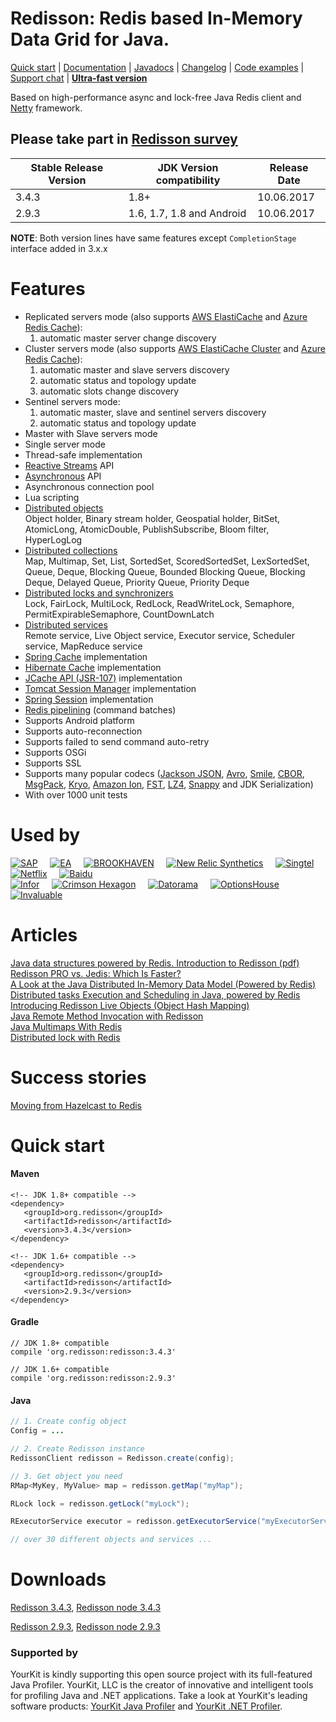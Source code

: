 Redisson: Redis based In-Memory Data Grid for Java.
====
[Quick start](https://github.com/redisson/redisson#quick-start) | [Documentation](https://github.com/redisson/redisson/wiki) | [Javadocs](http://www.javadoc.io/doc/org.redisson/redisson/3.4.1) | [Changelog](https://github.com/redisson/redisson/blob/master/CHANGELOG.md) | [Code examples](https://github.com/redisson/redisson-examples) | [Support chat](https://gitter.im/mrniko/redisson) | **[Ultra-fast version](https://redisson.pro)**

Based on high-performance async and lock-free Java Redis client and [Netty](http://netty.io) framework.  
## Please take part in [Redisson survey](https://www.surveymonkey.com/r/QXQZH5D)

| Stable Release Version | JDK Version compatibility | Release Date |
| ------------- | ------------- | ------------|
| 3.4.3  | 1.8+ | 10.06.2017 |
| 2.9.3 | 1.6, 1.7, 1.8 and Android | 10.06.2017 |

__NOTE__: Both version lines have same features except `CompletionStage` interface added in 3.x.x


Features
================================
* Replicated servers mode (also supports [AWS ElastiCache](http://docs.aws.amazon.com/AmazonElastiCache/latest/UserGuide/Replication.html) and [Azure Redis Cache](https://azure.microsoft.com/en-us/services/cache/)):
    1. automatic master server change discovery
* Cluster servers mode (also supports [AWS ElastiCache Cluster](http://docs.aws.amazon.com/AmazonElastiCache/latest/UserGuide/Clusters.html) and [Azure Redis Cache](https://azure.microsoft.com/en-us/services/cache/)):
    1. automatic master and slave servers discovery
    2. automatic status and topology update
    3. automatic slots change discovery
* Sentinel servers mode: 
    1. automatic master, slave and sentinel servers discovery
    2. automatic status and topology update
* Master with Slave servers mode  
* Single server mode  
* Thread-safe implementation  
* [Reactive Streams](https://github.com/redisson/redisson/wiki/3.-operations-execution#32-reactive-way) API  
* [Asynchronous](https://github.com/redisson/redisson/wiki/3.-operations-execution#31-async-way) API  
* Asynchronous connection pool  
* Lua scripting  
* [Distributed objects](https://github.com/redisson/redisson/wiki/6.-Distributed-objects)  
    Object holder, Binary stream holder, Geospatial holder, BitSet, AtomicLong, AtomicDouble, PublishSubscribe,
    Bloom filter, HyperLogLog
* [Distributed collections](https://github.com/redisson/redisson/wiki/7.-Distributed-collections)  
    Map, Multimap, Set, List, SortedSet, ScoredSortedSet, LexSortedSet, Queue, Deque, Blocking Queue, Bounded Blocking Queue, Blocking Deque, Delayed Queue, Priority Queue, Priority Deque
* [Distributed locks and synchronizers](https://github.com/redisson/redisson/wiki/8.-Distributed-locks-and-synchronizers)  
    Lock, FairLock, MultiLock, RedLock, ReadWriteLock, Semaphore, PermitExpirableSemaphore, CountDownLatch
* [Distributed services](https://github.com/redisson/redisson/wiki/9.-distributed-services)  
    Remote service, Live Object service, Executor service, Scheduler service, MapReduce service
* [Spring Cache](https://github.com/redisson/redisson/wiki/14.-Integration%20with%20frameworks/#141-spring-cache) implementation   
* [Hibernate Cache](https://github.com/redisson/redisson/wiki/14.-Integration%20with%20frameworks/#142-hibernate-cache) implementation 
* [JCache API (JSR-107)](https://github.com/redisson/redisson/wiki/14.-Integration%20with%20frameworks/#143-jcache-api-jsr-107-implementation) implementation  
* [Tomcat Session Manager](https://github.com/redisson/redisson/wiki/14.-Integration%20with%20frameworks#144-tomcat-redis-session-manager) implementation  
* [Spring Session](https://github.com/redisson/redisson/wiki/14.-Integration%20with%20frameworks/#145-spring-session) implementation  
* [Redis pipelining](https://github.com/redisson/redisson/wiki/10.-additional-features#102-execution-batches-of-commands) (command batches)
* Supports Android platform  
* Supports auto-reconnection  
* Supports failed to send command auto-retry  
* Supports OSGi  
* Supports SSL  
* Supports many popular codecs ([Jackson JSON](https://github.com/FasterXML/jackson), [Avro](http://avro.apache.org/), [Smile](http://wiki.fasterxml.com/SmileFormatSpec), [CBOR](http://cbor.io/), [MsgPack](http://msgpack.org/), [Kryo](https://github.com/EsotericSoftware/kryo), [Amazon Ion](https://amzn.github.io/ion-docs/), [FST](https://github.com/RuedigerMoeller/fast-serialization), [LZ4](https://github.com/jpountz/lz4-java), [Snappy](https://github.com/xerial/snappy-java) and JDK Serialization)
* With over 1000 unit tests  

Used by
================================
[![SAP](https://redisson.org/assets/logos/client12.png "SAP")](http://www.sap.com/) &nbsp;&nbsp;&nbsp;
[![EA](https://redisson.org/assets/logos/client1.png "EA")](http://ea.com/) &nbsp;&nbsp;&nbsp;
[![BROOKHAVEN](https://redisson.org/assets/logos/client6.png "Brookhaven National Laboratory")](http://bnl.gov/) &nbsp;&nbsp;&nbsp;
[![New Relic Synthetics](https://redisson.org/assets/logos/client3.png "New Relic Synthetics")](http://newrelic.com/synthetics) &nbsp;&nbsp;&nbsp;
[![Singtel](https://redisson.org/assets/logos/client5.png "New Relic Synthetics")](http://singtel.com/) &nbsp;&nbsp;&nbsp;
[![Netflix](https://redisson.org/assets/logos/client10.png "Netflix")](https://netflix.com/) &nbsp;&nbsp;&nbsp;
[![Baidu](https://redisson.org/assets/logos/client2.png "Baidu")](http://baidu.com/)  
[![Infor](https://redisson.org/assets/logos/client4.png "Infor")](http://www.infor.com/) &nbsp;&nbsp;&nbsp;
[![Crimson Hexagon](https://redisson.org/assets/logos/client7.png "Crimson Hexagon")](https://www.crimsonhexagon.com/) &nbsp;&nbsp;&nbsp;
[![Datorama](https://redisson.org/assets/logos/client8.png "Datorama")](https://datorama.com/) &nbsp;&nbsp;&nbsp;
[![OptionsHouse](https://redisson.org/assets/logos/client9.png "OptionsHouse")](https://www.optionshouse.com/) &nbsp;&nbsp;&nbsp;
[![Invaluable](https://redisson.org/assets/logos/client13.png "Invaluable")](http://www.invaluable.com/)

Articles
================================

[Java data structures powered by Redis. Introduction to Redisson (pdf)](https://redisson.org/Redisson.pdf)  
[Redisson PRO vs. Jedis: Which Is Faster?](https://dzone.com/articles/redisson-pro-vs-jedis-which-is-faster)  
[A Look at the Java Distributed In-Memory Data Model (Powered by Redis)](https://dzone.com/articles/java-distributed-in-memory-data-model-powered-by-r)  
[Distributed tasks Execution and Scheduling in Java, powered by Redis](https://dzone.com/articles/distributed-tasks-execution-and-scheduling-in-java)  
[Introducing Redisson Live Objects (Object Hash Mapping)](https://dzone.com/articles/introducing-redisson-live-object-object-hash-mappi)  
[Java Remote Method Invocation with Redisson](https://dzone.com/articles/java-remote-method-invocation-with-redisson)  
[Java Multimaps With Redis](https://dzone.com/articles/multimaps-with-redis)  
[Distributed lock with Redis](https://evuvatech.com/2016/02/05/distributed-lock-with-redis/)

Success stories
================================

[Moving from Hazelcast to Redis](https://engineering.datorama.com/moving-from-hazelcast-to-redis-b90a0769d1cb)  

Quick start
===============================

#### Maven 
    <!-- JDK 1.8+ compatible -->
    <dependency>
       <groupId>org.redisson</groupId>
       <artifactId>redisson</artifactId>
       <version>3.4.3</version>
    </dependency>  

    <!-- JDK 1.6+ compatible -->
    <dependency>
       <groupId>org.redisson</groupId>
       <artifactId>redisson</artifactId>
       <version>2.9.3</version>
    </dependency>


#### Gradle
    // JDK 1.8+ compatible
    compile 'org.redisson:redisson:3.4.3'  

    // JDK 1.6+ compatible
    compile 'org.redisson:redisson:2.9.3'

#### Java

```java
// 1. Create config object
Config = ...

// 2. Create Redisson instance
RedissonClient redisson = Redisson.create(config);

// 3. Get object you need
RMap<MyKey, MyValue> map = redisson.getMap("myMap");

RLock lock = redisson.getLock("myLock");

RExecutorService executor = redisson.getExecutorService("myExecutorService");

// over 30 different objects and services ...

```

Downloads
===============================
   
[Redisson 3.4.3](https://repository.sonatype.org/service/local/artifact/maven/redirect?r=central-proxy&g=org.redisson&a=redisson&v=3.4.3&e=jar),
[Redisson node 3.4.3](https://repository.sonatype.org/service/local/artifact/maven/redirect?r=central-proxy&g=org.redisson&a=redisson-all&v=3.4.3&e=jar)  

[Redisson 2.9.3](https://repository.sonatype.org/service/local/artifact/maven/redirect?r=central-proxy&g=org.redisson&a=redisson&v=2.9.3&e=jar),
[Redisson node 2.9.3](https://repository.sonatype.org/service/local/artifact/maven/redirect?r=central-proxy&g=org.redisson&a=redisson-all&v=2.9.3&e=jar)  

### Supported by

YourKit is kindly supporting this open source project with its full-featured Java Profiler.
YourKit, LLC is the creator of innovative and intelligent tools for profiling
Java and .NET applications. Take a look at YourKit's leading software products:
<a href="http://www.yourkit.com/java/profiler/index.jsp">YourKit Java Profiler</a> and
<a href="http://www.yourkit.com/.net/profiler/index.jsp">YourKit .NET Profiler</a>.
